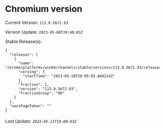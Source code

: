 # Chromium version

Current Version: `113.0.5672.93`

Version Update: `2023-05-08T20:40:03Z`

Stable Release(s):
```
{
  "releases": [
    {
      "name": "chrome/platforms/win64/channels/stable/versions/113.0.5672.93/releases/1683749103",
      "serving": {
        "startTime": "2023-05-10T20:05:03.844214Z"
      },
      "fraction": 1,
      "version": "113.0.5672.93",
      "fractionGroup": "90"
    }
  ],
  "nextPageToken": ""
}
```

###### Last Update: `2023-05-11T10:00:03Z`
        